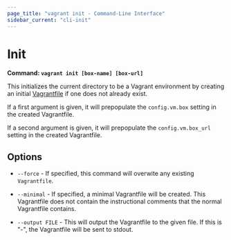 ```yaml
---
page_title: "vagrant init - Command-Line Interface"
sidebar_current: "cli-init"
---
```


# Init

**Command: `vagrant init [box-name] [box-url]`**

This initializes the current directory to be a Vagrant environment
by creating an initial [Vagrantfile](/docs/vagrantfile) if
one does not already exist.

If a first argument is given, it will prepopulate the `config.vm.box`
setting in the created Vagrantfile.

If a second argument is given, it will prepopulate the `config.vm.box_url`
setting in the created Vagrantfile.

## Options

* `--force` - If specified, this command will overwite any existing
  `Vagrantfile`.

* `--minimal` - If specified, a minimal Vagrantfile will be created. This
  Vagrantfile does not contain the instructional comments that the normal
  Vagrantfile contains.

* `--output FILE` - This will output the Vagrantfile to the given file.
  If this is "-", the Vagrantfile will be sent to stdout.
